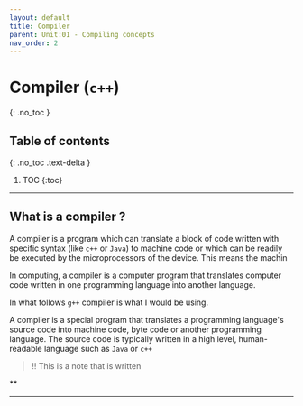 ```yaml
---
layout: default
title: Compiler
parent: Unit:01 - Compiling concepts
nav_order: 2
---
```


# Compiler (`c++`)
{: .no_toc }

## Table of contents
{: .no_toc .text-delta }

1. TOC
{:toc}

---

## What is a compiler ?

A compiler is a program which can translate a block of code written with specific syntax (like `c++` or `Java`) to machine code or which can be readily be executed by the microprocessors of the device. This means the machin

In computing, a compiler is a computer program that translates computer code written in one programming language into another language.

In what follows `g++` compiler is what I would be using.

A compiler is a special program that translates a programming language's source code into machine code, byte code or another programming language. The source code is typically written in a high level, human-readable language such as `Java` or `c++`

<span class="ec ec-black-circle"></span>

>:bangbang:
>This is a note that is written

**

---
